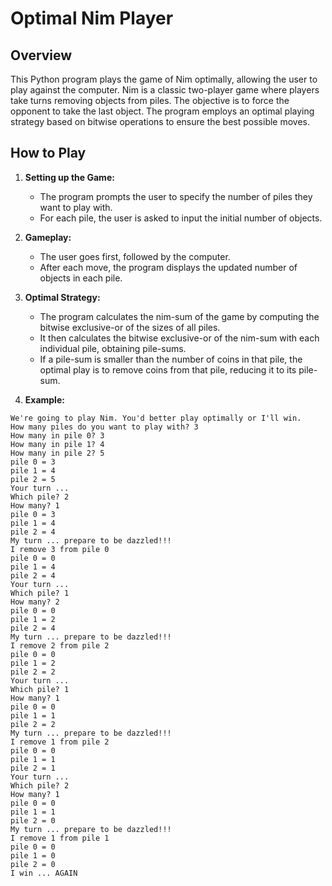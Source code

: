 # Optimal Nim Player

## Overview

This Python program plays the game of Nim optimally, allowing the user to play against the computer. Nim is a classic two-player game where players take turns removing objects from piles. The objective is to force the opponent to take the last object. The program employs an optimal playing strategy based on bitwise operations to ensure the best possible moves.

## How to Play

1. **Setting up the Game:**
   - The program prompts the user to specify the number of piles they want to play with.
   - For each pile, the user is asked to input the initial number of objects.

2. **Gameplay:**
   - The user goes first, followed by the computer.
   - After each move, the program displays the updated number of objects in each pile.

3. **Optimal Strategy:**
   - The program calculates the nim-sum of the game by computing the bitwise exclusive-or of the sizes of all piles.
   - It then calculates the bitwise exclusive-or of the nim-sum with each individual pile, obtaining pile-sums.
   - If a pile-sum is smaller than the number of coins in that pile, the optimal play is to remove coins from that pile, reducing it to its pile-sum.

4. **Example:**
```plaintext
We're going to play Nim. You'd better play optimally or I'll win.
How many piles do you want to play with? 3
How many in pile 0? 3
How many in pile 1? 4
How many in pile 2? 5
pile 0 = 3
pile 1 = 4
pile 2 = 5
Your turn ...
Which pile? 2
How many? 1
pile 0 = 3
pile 1 = 4
pile 2 = 4
My turn ... prepare to be dazzled!!!
I remove 3 from pile 0
pile 0 = 0
pile 1 = 4
pile 2 = 4
Your turn ...
Which pile? 1
How many? 2
pile 0 = 0
pile 1 = 2
pile 2 = 4
My turn ... prepare to be dazzled!!!
I remove 2 from pile 2
pile 0 = 0
pile 1 = 2
pile 2 = 2
Your turn ...
Which pile? 1
How many? 1
pile 0 = 0
pile 1 = 1
pile 2 = 2
My turn ... prepare to be dazzled!!!
I remove 1 from pile 2
pile 0 = 0
pile 1 = 1
pile 2 = 1
Your turn ...
Which pile? 2
How many? 1
pile 0 = 0
pile 1 = 1
pile 2 = 0
My turn ... prepare to be dazzled!!!
I remove 1 from pile 1
pile 0 = 0
pile 1 = 0
pile 2 = 0
I win ... AGAIN
